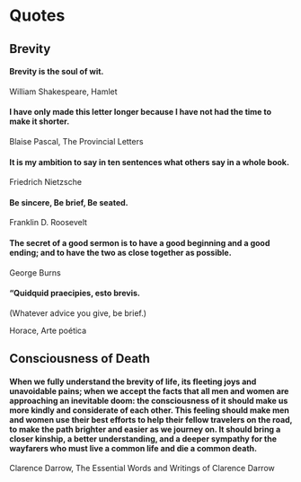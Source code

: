 # Quotes

## Brevity

#### Brevity is the soul of wit.
William Shakespeare, Hamlet

#### I have only made this letter longer because I have not had the time to make it shorter.
Blaise Pascal, The Provincial Letters

#### It is my ambition to say in ten sentences what others say in a whole book.
Friedrich Nietzsche

#### Be sincere, Be brief, Be seated.
Franklin D. Roosevelt

#### The secret of a good sermon is to have a good beginning and a good ending; and to have the two as close together as possible.
George Burns

#### “Quidquid praecipies, esto brevis.
(Whatever advice you give, be brief.)

Horace, Arte poética

## Consciousness of Death

#### When we fully understand the brevity of life, its fleeting joys and unavoidable pains; when we accept the facts that all men and women are approaching an inevitable doom: the consciousness of it should make us more kindly and considerate of each other. This feeling should make men and women use their best efforts to help their fellow travelers on the road, to make the path brighter and easier as we journey on. It should bring a closer kinship, a better understanding, and a deeper sympathy for the wayfarers who must live a common life and die a common death.
Clarence Darrow, The Essential Words and Writings of Clarence Darrow
